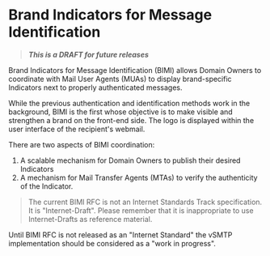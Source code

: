 # Brand Indicators for Message Identification

> ___This is a DRAFT for future releases___

Brand Indicators for Message Identification (BIMI) allows Domain Owners to coordinate with Mail User Agents (MUAs) to display brand-specific Indicators next to properly authenticated messages.  

While the previous authentication and identification methods work in the background, BIMI is the first whose objective is to make visible and strengthen a brand on the front-end side. The logo is displayed within the user interface of the recipient's webmail.

There are two aspects of BIMI coordination:

1. A scalable mechanism for Domain Owners to publish their desired Indicators
2. A mechanism for Mail Transfer Agents (MTAs) to verify the authenticity of the Indicator.

> The current BIMI RFC is not an Internet Standards Track specification. It is "Internet-Draft". Please remember that it is inappropriate to use Internet-Drafts as reference material.

Until BIMI RFC is not released as an "Internet Standard" the vSMTP implementation should be considered as a "work in progress".
